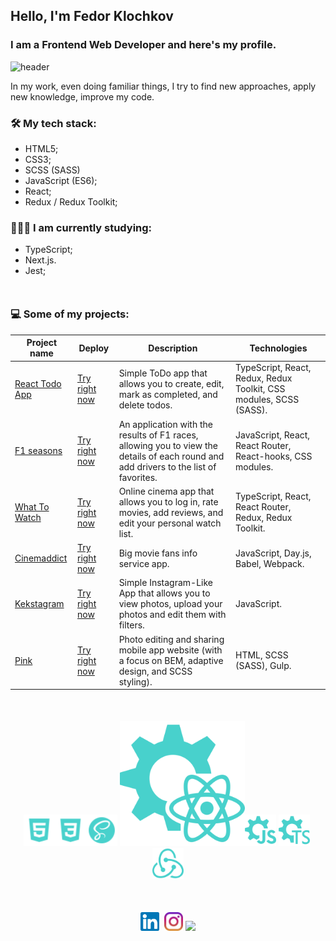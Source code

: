 ## Hello, I'm Fedor Klochkov

### I am a Frontend Web Developer and here's my profile.

![header](https://capsule-render.vercel.app/api?type=waving&color=gradient&height=256&section=header&text=Hello%20World!&fontSize=75&animation=fadeIn&fontAlignY=38&desc=Welcome%20to%20my%20GitHub%20profile!&descAlignY=51&descAlign=62)

In my work, even doing familiar things, I try to find new approaches, apply new knowledge, improve my code.

### 🛠 My tech stack:

- HTML5;
- CSS3;
- SCSS (SASS)
- JavaScript (ES6);
- React;
- Redux / Redux Toolkit;

### 👨🏻‍🎓 I am currently studying:

- TypeScript;
- Next.js.
- Jest;

<div style="margin-bottom: 50px"></div>

### 💻 Some of my projects:

| Project name                                                               | Deploy                                                               | Description                                                                                                                           | Technologies                                                       |
| -------------------------------------------------------------------------- | -------------------------------------------------------------------- | ------------------------------------------------------------------------------------------------------------------------------------- | ------------------------------------------------------------------ |
| [React Todo App](https://github.com/dopamine-s/to-do-with-ts-training-app) | [Try right now](https://to-do-with-ts-training-app.vercel.app/)      | Simple ToDo app that allows you to create, edit, mark as completed, and delete todos.                                                 | TypeScript, React, Redux, Redux Toolkit, CSS modules, SCSS (SASS). |
| [F1 seasons](https://github.com/dopamine-s/f1-seasons)                     | [Try right now](http://f1-seasons-psi.vercel.app/)                   | An application with the results of F1 races, allowing you to view the details of each round and add drivers to the list of favorites. | JavaScript, React, React Router, React-hooks, CSS modules.         |
| [What To Watch](https://github.com/dopamine-s/845199-what-to-watch-10)     | [Try right now](https://845199-what-to-watch-10.vercel.app/)         | Online cinema app that allows you to log in, rate movies, add reviews, and edit your personal watch list.                             | TypeScript, React, React Router, Redux, Redux Toolkit.             |
| [Cinemaddict](https://github.com/dopamine-s/845199-cinemaddict-17)         | [Try right now](https://dopamine-s.github.io/845199-cinemaddict-17/) | Big movie fans info service app.                                                                                                      | JavaScript, Day.js, Babel, Webpack.                                |
| [Kekstagram](https://github.com/dopamine-s/845199-kekstagram-25)           | [Try right now](https://dopamine-s.github.io/845199-kekstagram-25/)  | Simple Instagram-Like App that allows you to view photos, upload your photos and edit them with filters.                              | JavaScript.                                                        |
| [Pink](https://github.com/dopamine-s/845199-pink-23)                       | [Try right now](https://dopamine-s.github.io/845199-pink-23/)        | Photo editing and sharing mobile app website (with a focus on BEM, adaptive design, and SCSS styling).                                | HTML, SCSS (SASS), Gulp.                                           |

<div style="margin-bottom: 50px"></div>

<div style="margin-bottom: 50px"><p align="center"><img height="50" src="Images/html5-icon.svg"><img height="50" src="Images/css3-icon.svg"><img height="50" src="Images/sass-icon.svg">&nbsp;<img height="200" src="Images/react-icon.svg"><img height="50" src="Images/js-icon.svg">&nbsp;<img height="50" src="Images/ts-icon.svg">&nbsp;<img height="50" src="Images/redux-icon.svg"></p></div>

<p align="center"><a href="https://www.linkedin.com/in/fedor-dopamine/"><img height="30" src="Images/linkedin.svg"></a>&nbsp;&nbsp;<a href="https://www.instagram.com/fedor_dopamine/"><img height="30" src="Images/instagram.svg"></a>&nbsp;<a href="https://www.codewars.com/users/dopamine-s/"><img height="30" src="https://www.codewars.com/users/dopamine-s/badges/micro"></a></p>
